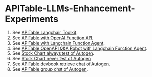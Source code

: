 # APITable-LLMs-Enhancement-Experiments

1. See [APITable Langchain Toolkit](apitable_langchain_toolkit.ipynb).
2. See [APITable with OpenAI Function API](apitable_openai_function.ipynb).
3. See [APITable with Langchain Function Agent](apitable_openai_function.ipynb).
4. See [APITable OpenAPI Q&A Robot with Langchain Function Agent](apitable_open_qa.ipynb).
5. See [Stock Chart always test of Autogen](stock_chart_always.ipynb).
6. See [Stock Chart never test of Autogen](stock_chart_nerver.ipynb).
7. See [APITable devbook retrieve chat of Autogen](apitable_devbook_retrievechat_autogen.ipynb).
8. See [APITable group chat of Autogen](apitable_groupchat_autogen.ipynb).
